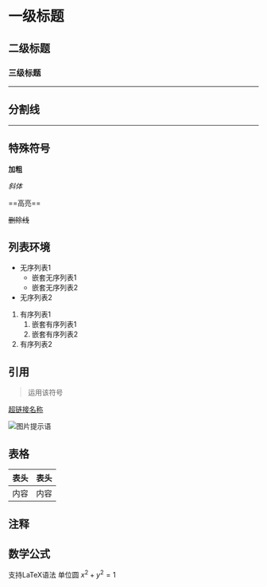 # 一级标题

## 二级标题

### 三级标题

-----------

## 分割线

-----------

## 特殊符号

**加粗**

*斜体*

==高亮==

~~删除线~~

## 列表环境

* 无序列表1
    * 嵌套无序列表1
    * 嵌套无序列表2
* 无序列表2

1. 有序列表1
    1. 嵌套有序列表1
    2. 嵌套有序列表2
2. 有序列表2

## 引用
>运用该符号

[超链接名称](链接地址)

![图片提示语](图片地址)

## 表格
|表头|表头|
|----|----|
|内容|内容|

## 注释
<!--注释无法显示-->

## 数学公式
支持LaTeX语法
单位圆 $x^2+y^2=1$
